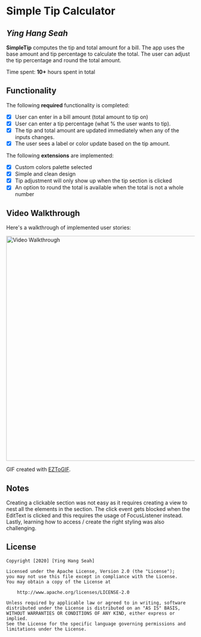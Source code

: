 # Simple Tip Calculator

## *Ying Hang Seah*

**SimpleTip** computes the tip and total amount for a bill.
The app uses the base amount and tip percentage to calculate the total.
The user can adjust the tip percentage and round the total amount.

Time spent: **10+** hours spent in total

## Functionality

The following **required** functionality is completed:

* [x] User can enter in a bill amount (total amount to tip on)
* [x] User can enter a tip percentage (what % the user wants to tip).
* [x] The tip and total amount are updated immediately when any of the inputs changes.
* [x] The user sees a label or color update based on the tip amount.

The following **extensions** are implemented:

* [x] Custom colors palette selected
* [x] Simple and clean design
* [x] Tip adjustment will only show up when the tip section is clicked
* [x] An option to round the total is available when the total is not a whole number

## Video Walkthrough

Here's a walkthrough of implemented user stories:

<img src='https://i.imgur.com/yzWLIVm.gif' title='Video Walkthrough' height='600' alt='Video Walkthrough' />

GIF created with [EZToGIF](https://ezgif.com/video-to-gif).

## Notes

Creating a clickable section was not easy as it requires creating a view to nest all the elements in the section.
The click event gets blocked when the EditText is clicked and this requires the usage of FocusListener instead.
Lastly, learning how to access / create the right styling was also challenging.

## License

    Copyright [2020] [Ying Hang Seah]

    Licensed under the Apache License, Version 2.0 (the "License");
    you may not use this file except in compliance with the License.
    You may obtain a copy of the License at

        http://www.apache.org/licenses/LICENSE-2.0

    Unless required by applicable law or agreed to in writing, software
    distributed under the License is distributed on an "AS IS" BASIS,
    WITHOUT WARRANTIES OR CONDITIONS OF ANY KIND, either express or implied.
    See the License for the specific language governing permissions and
    limitations under the License.

